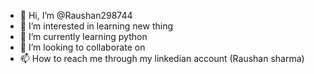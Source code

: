 - 👋 Hi, I’m @Raushan298744
- 👀 I’m interested in learning new thing
- 🌱 I’m currently learning  python
- 💞️ I’m looking to collaborate on 
- 📫 How to reach me through my linkedian account (Raushan sharma)

<!---
Raushan298744/Raushan298744 is a ✨ special ✨ repository because its `README.md` (this file) appears on your GitHub profile.
You can click the Preview link to take a look at your changes.
--->
